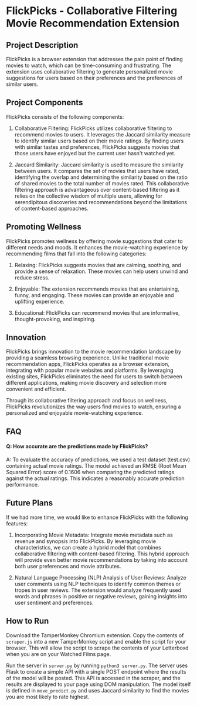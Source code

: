 # FlickPicks - Collaborative Filtering Movie Recommendation Extension

## Project Description
FlickPicks is a browser extension that addresses the pain point of finding movies to watch, which can be time-consuming and frustrating. The extension uses collaborative filtering to generate personalized movie suggestions for users based on their preferences and the preferences of similar users.

## Project Components
FlickPicks consists of the following components:

1. Collaborative Filtering: FlickPicks utilizes collaborative filtering to recommend movies to users. It leverages the Jaccard similarity measure to identify similar users based on their movie ratings. By finding users with similar tastes and preferences, FlickPicks suggests movies that those users have enjoyed but the current user hasn't watched yet.

2. Jaccard Similarity: Jaccard similarity is used to measure the similarity between users. It compares the set of movies that users have rated, identifying the overlap and determining the similarity based on the ratio of shared movies to the total number of movies rated. This collaborative filtering approach is advantageous over content-based filtering as it relies on the collective wisdom of multiple users, allowing for serendipitous discoveries and recommendations beyond the limitations of content-based approaches.

## Promoting Wellness
FlickPicks promotes wellness by offering movie suggestions that cater to different needs and moods. It enhances the movie-watching experience by recommending films that fall into the following categories:

1. Relaxing: FlickPicks suggests movies that are calming, soothing, and provide a sense of relaxation. These movies can help users unwind and reduce stress.

2. Enjoyable: The extension recommends movies that are entertaining, funny, and engaging. These movies can provide an enjoyable and uplifting experience.

3. Educational: FlickPicks can recommend movies that are informative, thought-provoking, and inspiring.
   
## Innovation
FlickPicks brings innovation to the movie recommendation landscape by providing a seamless browsing experience. Unlike traditional movie recommendation apps, FlickPicks operates as a browser extension, integrating with popular movie websites and platforms. By leveraging existing sites, FlickPicks eliminates the need for users to switch between different applications, making movie discovery and selection more convenient and efficient.

Through its collaborative filtering approach and focus on wellness, FlickPicks revolutionizes the way users find movies to watch, ensuring a personalized and enjoyable movie-watching experience.

## FAQ

#### Q: How accurate are the predictions made by FlickPicks?
A: To evaluate the accuracy of predictions, we used a test dataset (test.csv) containing actual movie ratings. The model achieved an RMSE (Root Mean Squared Error) score of 0.1606 when comparing the predicted ratings against the actual ratings. This indicates a reasonably accurate prediction performance.

## Future Plans

If we had more time, we would like to enhance FlickPicks with the following features:

1. Incorporating Movie Metadata: Integrate movie metadata such as revenue and synopsis into FlickPicks. By leveraging movie characteristics, we can create a hybrid model that combines collaborative filtering with content-based filtering. This hybrid approach will provide even better movie recommendations by taking into account both user preferences and movie attributes.
  
2. Natural Language Processing (NLP) Analysis of User Reviews: Analyze user comments using NLP techniques to identify common themes or tropes in user reviews. The extension would analyze frequently used words and phrases in positive or negative reviews, gaining insights into user sentiment and preferences. 

## How to Run
Download the TamperMonkey Chromium extension. Copy the contents of `scraper.js` into a new TamperMonkey script and enable the script for your browser. This will allow the script to scrape the contents of your Letterboxd when you are on your Watched Films page.

Run the server in `server.py` by running `python3 server.py`. The server uses Flask to create a simple API with a single POST endpoint where the results of the model will be posted. This API is accessed in the scraper, and the results are displayed to your page using DOM manipulation. The model itself is defined in `move_predict.py` and uses Jaccard similarity to find the movies you are most likely to rate highest.